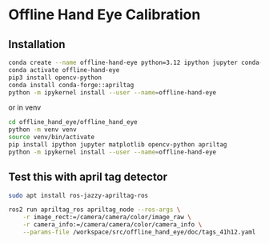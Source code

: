 # Offline Hand Eye Calibration

## Installation

```bash
conda create --name offline-hand-eye python=3.12 ipython jupyter conda-forge::matplotlib 
conda activate offline-hand-eye
pip3 install opencv-python
conda install conda-forge::apriltag
python -m ipykernel install --user --name=offline-hand-eye
```

or in venv

```bash
cd offline_hand_eye/offline_hand_eye
python -m venv venv
source venv/bin/activate
pip install ipython jupyter matplotlib opencv-python apriltag
python -m ipykernel install --user --name=offline-hand-eye
```

## Test this with april tag detector

```bash
sudo apt install ros-jazzy-apriltag-ros
```

```bash
ros2 run apriltag_ros apriltag_node --ros-args \
    -r image_rect:=/camera/camera/color/image_raw \
    -r camera_info:=/camera/camera/color/camera_info \
    --params-file /workspace/src/offline_hand_eye/doc/tags_41h12.yaml
```
